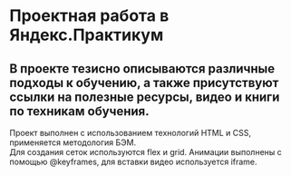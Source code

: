 <h1>Проектная работа в Яндекс.Практикум</h1>

В проекте тезисно описываются различные подходы к обучению, а также присутствуют ссылки на полезные ресурсы, видео и книги по техникам обучения.</br>
---
Проект выполнен с использованием технологий HTML и CSS, применяется методология БЭМ.</br>
Для создания сеток используются flex и grid. Анимации выполнены с помощью @keyframes, для вставки видео используется iframe.
